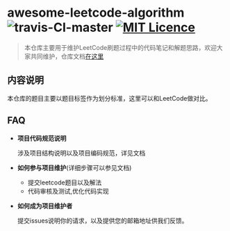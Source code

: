 # awesome-leetcode-algorithm ![travis-CI-master](https://travis-ci.com/jianjustin/awesome-leetcode-algorithm.svg?branch=master)  [![MIT Licence](https://badges.frapsoft.com/os/mit/mit.svg?v=103)](https://opensource.org/licenses/mit-license.php)

> 本仓库主要用于维护LeetCode刷题过程中的代码笔记和解题思路，欢迎大家共同维护，仓库文档[在这里](https://jianjustin.github.io/awesome-leetcode-algorithm/)

## 内容说明

本仓库的题目主要以题目标签作为划分标准，这里可以和LeetCode做对比。

## FAQ

* **项目代码规范说明**
  
  涉及项目结构说明以及项目编码规范，详见文档

* **如何参与项目维护**(详细步骤可以参见文档)

  * 提交leetcode题目以及解法
  * 代码审核及测试,优化代码实现

* **如何成为项目维护者**

  提交issues说明你的请求，以及提供您的邮箱地址供我们反馈。   